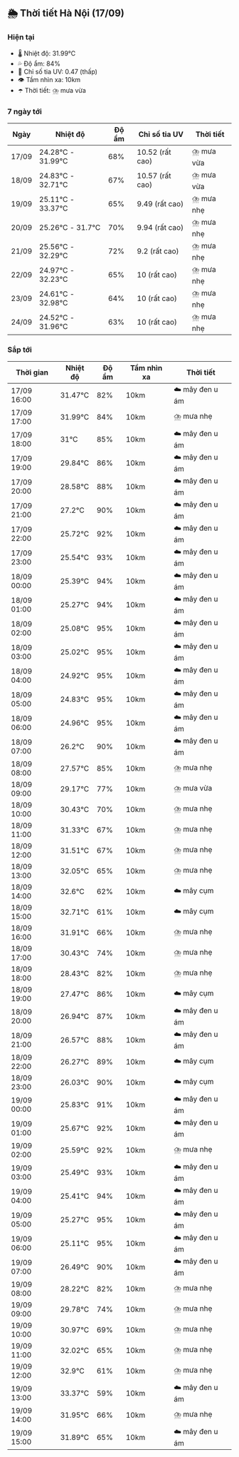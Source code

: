 ## 🌦️ Thời tiết Hà Nội (17/09)

### Hiện tại

- 🌡️ Nhiệt độ: 31.99℃
- 💦 Độ ẩm: 84%
- 🌟 Chỉ số tia UV: 0.47 (thấp)
- 👁️ Tầm nhìn xa: 10km
- ☂️ Thời tiết: ⛈️ mưa vừa

### 7 ngày tới

| Ngày | Nhiệt độ | Độ ẩm | Chỉ số tia UV | Thời tiết |
| --- | --- | --- | --- | --- |
| 17/09 | 24.28℃ - 31.99℃ | 68% | 10.52 (rất cao) | ⛈️ mưa vừa |
| 18/09 | 24.83℃ - 32.71℃ | 67% | 10.57 (rất cao) | ⛈️ mưa vừa |
| 19/09 | 25.11℃ - 33.37℃ | 65% | 9.49 (rất cao) | ⛈️ mưa nhẹ |
| 20/09 | 25.26℃ - 31.7℃ | 70% | 9.94 (rất cao) | ⛈️ mưa nhẹ |
| 21/09 | 25.56℃ - 32.29℃ | 72% | 9.2 (rất cao) | ⛈️ mưa nhẹ |
| 22/09 | 24.97℃ - 32.23℃ | 65% | 10 (rất cao) | ⛈️ mưa nhẹ |
| 23/09 | 24.61℃ - 32.98℃ | 64% | 10 (rất cao) | ⛈️ mưa nhẹ |
| 24/09 | 24.52℃ - 31.96℃ | 63% | 10 (rất cao) | ⛈️ mưa nhẹ |

### Sắp tới

| Thời gian | Nhiệt độ | Độ ẩm | Tầm nhìn xa | Thời tiết |
| --- | --- | --- | --- | --- |
| 17/09 16:00 | 31.47℃ | 82% | 10km | ☁️ mây đen u ám |
| 17/09 17:00 | 31.99℃ | 84% | 10km | ⛈️ mưa nhẹ |
| 17/09 18:00 | 31℃ | 85% | 10km | ☁️ mây đen u ám |
| 17/09 19:00 | 29.84℃ | 86% | 10km | ☁️ mây đen u ám |
| 17/09 20:00 | 28.58℃ | 88% | 10km | ☁️ mây đen u ám |
| 17/09 21:00 | 27.2℃ | 90% | 10km | ☁️ mây đen u ám |
| 17/09 22:00 | 25.72℃ | 92% | 10km | ☁️ mây đen u ám |
| 17/09 23:00 | 25.54℃ | 93% | 10km | ☁️ mây đen u ám |
| 18/09 00:00 | 25.39℃ | 94% | 10km | ☁️ mây đen u ám |
| 18/09 01:00 | 25.27℃ | 94% | 10km | ☁️ mây đen u ám |
| 18/09 02:00 | 25.08℃ | 95% | 10km | ☁️ mây đen u ám |
| 18/09 03:00 | 25.02℃ | 95% | 10km | ☁️ mây đen u ám |
| 18/09 04:00 | 24.92℃ | 95% | 10km | ☁️ mây đen u ám |
| 18/09 05:00 | 24.83℃ | 95% | 10km | ☁️ mây đen u ám |
| 18/09 06:00 | 24.96℃ | 95% | 10km | ☁️ mây đen u ám |
| 18/09 07:00 | 26.2℃ | 90% | 10km | ☁️ mây đen u ám |
| 18/09 08:00 | 27.57℃ | 85% | 10km | ⛈️ mưa nhẹ |
| 18/09 09:00 | 29.17℃ | 77% | 10km | ⛈️ mưa vừa |
| 18/09 10:00 | 30.43℃ | 70% | 10km | ⛈️ mưa nhẹ |
| 18/09 11:00 | 31.33℃ | 67% | 10km | ⛈️ mưa nhẹ |
| 18/09 12:00 | 31.51℃ | 67% | 10km | ⛈️ mưa nhẹ |
| 18/09 13:00 | 32.05℃ | 65% | 10km | ⛈️ mưa nhẹ |
| 18/09 14:00 | 32.6℃ | 62% | 10km | ☁️ mây cụm |
| 18/09 15:00 | 32.71℃ | 61% | 10km | ☁️ mây cụm |
| 18/09 16:00 | 31.91℃ | 66% | 10km | ⛈️ mưa nhẹ |
| 18/09 17:00 | 30.43℃ | 74% | 10km | ⛈️ mưa nhẹ |
| 18/09 18:00 | 28.43℃ | 82% | 10km | ⛈️ mưa nhẹ |
| 18/09 19:00 | 27.47℃ | 86% | 10km | ☁️ mây cụm |
| 18/09 20:00 | 26.94℃ | 87% | 10km | ☁️ mây đen u ám |
| 18/09 21:00 | 26.57℃ | 88% | 10km | ☁️ mây đen u ám |
| 18/09 22:00 | 26.27℃ | 89% | 10km | ☁️ mây cụm |
| 18/09 23:00 | 26.03℃ | 90% | 10km | ☁️ mây cụm |
| 19/09 00:00 | 25.83℃ | 91% | 10km | ☁️ mây đen u ám |
| 19/09 01:00 | 25.67℃ | 92% | 10km | ☁️ mây đen u ám |
| 19/09 02:00 | 25.59℃ | 92% | 10km | ⛈️ mưa nhẹ |
| 19/09 03:00 | 25.49℃ | 93% | 10km | ☁️ mây đen u ám |
| 19/09 04:00 | 25.41℃ | 94% | 10km | ☁️ mây đen u ám |
| 19/09 05:00 | 25.27℃ | 95% | 10km | ☁️ mây đen u ám |
| 19/09 06:00 | 25.11℃ | 95% | 10km | ☁️ mây đen u ám |
| 19/09 07:00 | 26.49℃ | 90% | 10km | ☁️ mây đen u ám |
| 19/09 08:00 | 28.22℃ | 82% | 10km | ⛈️ mưa nhẹ |
| 19/09 09:00 | 29.78℃ | 74% | 10km | ⛈️ mưa nhẹ |
| 19/09 10:00 | 30.97℃ | 69% | 10km | ⛈️ mưa nhẹ |
| 19/09 11:00 | 32.02℃ | 65% | 10km | ⛈️ mưa nhẹ |
| 19/09 12:00 | 32.9℃ | 61% | 10km | ⛈️ mưa nhẹ |
| 19/09 13:00 | 33.37℃ | 59% | 10km | ☁️ mây đen u ám |
| 19/09 14:00 | 31.95℃ | 66% | 10km | ⛈️ mưa nhẹ |
| 19/09 15:00 | 31.89℃ | 65% | 10km | ☁️ mây đen u ám |
